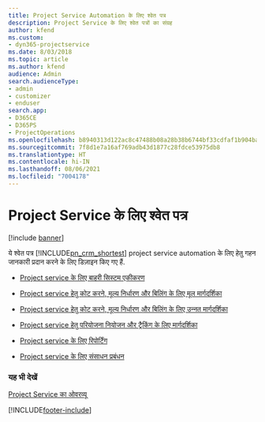 ```yaml
---
title: Project Service Automation के लिए श्वेत पत्र
description: Project Service के लिए श्वेत पत्रों का संग्रह
author: kfend
ms.custom:
- dyn365-projectservice
ms.date: 8/03/2018
ms.topic: article
ms.author: kfend
audience: Admin
search.audienceType:
- admin
- customizer
- enduser
search.app:
- D365CE
- D365PS
- ProjectOperations
ms.openlocfilehash: b8940313d122ac8c47488b08a28b38b6744bf33cdfaf1b904ba184bd9956c369
ms.sourcegitcommit: 7f8d1e7a16af769adb43d1877c28fdce53975db8
ms.translationtype: HT
ms.contentlocale: hi-IN
ms.lasthandoff: 08/06/2021
ms.locfileid: "7004178"
---
```

# <a name="white-papers-for-project-service"></a>Project Service के लिए श्वेत पत्र

[!include [banner](../includes/psa-now-project-operations.md)]

ये श्वेत पत्र [!INCLUDE[pn_crm_shortest](../includes/pn-crm-shortest.md)] project service automation के लिए हेतु गहन जानकारी प्रदान करने के लिए डिज़ाइन किए गए हैं.

-   [Project service के लिए बाहरी सिस्टम एकीकरण](https://go.microsoft.com/fwlink/?LinkId=825445)

-   [Project service हेतु कोट करने, मूल्य निर्धारण और बिलिंग के लिए मूल मार्गदर्शिका](https://go.microsoft.com/fwlink/?LinkId=825241)

-   [Project service हेतु कोट करने, मूल्य निर्धारण और बिलिंग के लिए उन्‍नत मार्गदर्शिका](https://go.microsoft.com/fwlink/?LinkId=825242)

-   [Project service हेतु परियोजना नियोजन और ट्रैकिंग के लिए मार्गदर्शिका](https://go.microsoft.com/fwlink/?LinkId=825243)

-   [Project service के लिए रिपोर्टिंग](https://go.microsoft.com/fwlink/?LinkId=825446)

-   [Project service के लिए संसाधन प्रबंधन](https://go.microsoft.com/fwlink/?LinkId=825244)

### <a name="see-also"></a>यह भी देखें
 [Project Service का ओवरव्यू](../psa/overview.md)


[!INCLUDE[footer-include](../includes/footer-banner.md)]